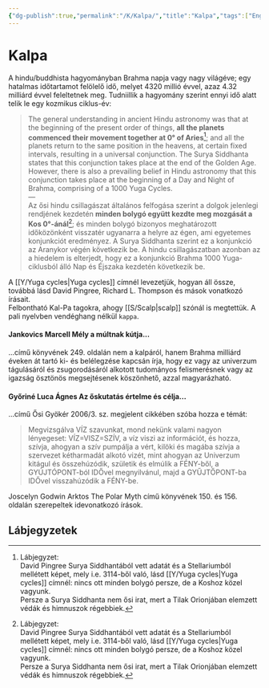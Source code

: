```yaml
---
{"dg-publish":true,"permalink":"/K/Kalpa/","title":"Kalpa","tags":["Englishtexttranslated"],"created":"2023-10-19T02:45","updated":"2024-10-25T22:17"}
---
```



# Kalpa

A hindu/buddhista hagyományban Brahma napja vagy nagy világéve; egy hatalmas időtartamot felölelő idő, melyet 4320 millió évvel, azaz 4.32 milliárd évvel feleltetnek meg. Tudniillik a hagyomány szerint ennyi idő alatt telik le egy kozmikus ciklus-év:  
> The general understanding in ancient Hindu astronomy was that at the beginning of the present order of things, **all the planets commenced their movement together at 0° of Aries**[^1]; and all the planets return to the same position in the heavens, at certain fixed intervals, resulting in a universal conjunction. The Surya Siddhanta states that this conjunction takes place at the end of the Golden Age. However, there is also a prevailing belief in Hindu astronomy that this conjunction takes place at the beginning of a Day and Night of Brahma, comprising of a 1000 Yuga Cycles.  
> —  
> Az ősi hindu csillagászat általános felfogása szerint a dolgok jelenlegi rendjének kezdetén **minden bolygó együtt kezdte meg mozgását a Kos 0°-ánál**[^1]; és minden bolygó bizonyos meghatározott időközönként visszatér ugyanarra a helyre az égen, ami egyetemes konjunkciót eredményez. A Surya Siddhanta szerint ez a konjunkció az Aranykor végén következik be. A hindu csillagászatban azonban az a hiedelem is elterjedt, hogy ez a konjunkció Brahma 1000 Yuga-ciklusból álló Nap és Éjszaka kezdetén következik be.  

A [[Y/Yuga cycles\|Yuga cycles]] címnél levezetjük, hogyan áll össze, továbbá lásd David Pingree, Richard L. Thompson és mások vonatkozó írásait.  
Felbontható Kal-Pa tagokra, ahogy [[S/Scalp\|scalp]] szónál is megtettük. A pali nyelvben vendéghang nélkül `kappa`.  

#### Jankovics Marcell Mély a múltnak kútja...

...című könyvének 249. oldalán nem a kalpáról, hanem Brahma milliárd éveken át tartó ki- és belélegzése kapcsán írja, hogy ez vagy az univerzum tágulásáról és zsugorodásáról alkotott tudományos felismerésnek vagy az igazság ösztönös megsejtésenek köszönhető, azzal magyarázható.  

#### Győriné Luca Ágnes Az őskutatás értelme és célja...

...című Ősi Gyökér 2006/3. sz. megjelent cikkében szóba hozza e témát:  
> Megvizsgálva VÍZ szavunkat, mond nekünk valami nagyon lényegeset: VÍZ=VISZ=SZÍV, a víz viszi az információt, és hozza, szívja, ahogyan a szív pumpálja a vért, kilöki és magába szívja a szervezet kétharmadát alkotó vizét, mint ahogyan az Univerzum kitágul és összehúzódik, születik és elmúlik a FÉNY-ből, a GYÚJTÓPONT-ból IDŐvel megnyilvánul, majd a GYŰJTŐPONT-ba IDŐvel visszahúzódik a FÉNY-be.  

Joscelyn Godwin Arktos The Polar Myth című könyvének 150. és 156. oldalán szerepeltek idevonatkozó írások.  

## Lábjegyzetek

[^1]: Lábjegyzet:  
David Pingree Surya Siddhantából vett adatát és a Stellariumból mellétett képet, mely i.e. 3114-ből való, lásd [[Y/Yuga cycles\|Yuga cycles]] címnél: nincs ott minden bolygó persze, de a Koshoz közel vagyunk.  
Persze a Surya Siddhanta nem ősi irat, mert a Tilak Orionjában elemzett védák és himnuszok régebbiek.  